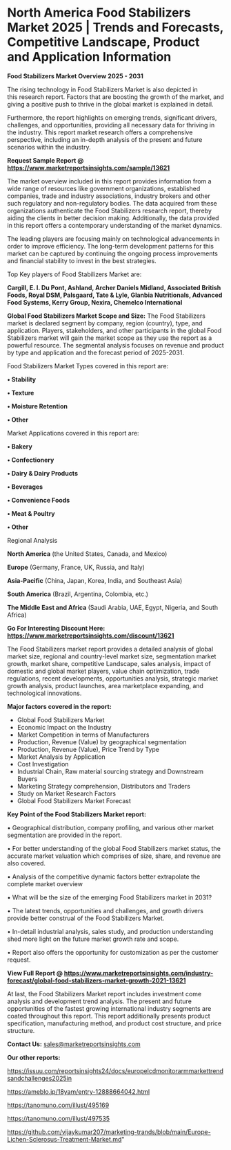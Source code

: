  # North America Food Stabilizers Market 2025 | Trends and Forecasts, Competitive Landscape, Product and Application Information

<Strong> Food Stabilizers Market Overview 2025 - 2031</strong>

The rising technology in Food Stabilizers Market is also depicted in this research report. Factors that are boosting the growth of the market, and giving a positive push to thrive in the global market is explained in detail.

Furthermore, the report highlights on emerging trends, significant drivers, challenges, and opportunities, providing all necessary data for thriving in the industry. This report market research offers a comprehensive perspective, including an in-depth analysis of the present and future scenarios within the industry.

<strong>Request Sample Report @ <a href=https://www.marketreportsinsights.com/sample/13621>https://www.marketreportsinsights.com/sample/13621</a></strong>

The market overview included in this report provides information from a wide range of resources like government organizations, established companies, trade and industry associations, industry brokers and other such regulatory and non-regulatory bodies. The data acquired from these organizations authenticate the Food Stabilizers research report, thereby aiding the clients in better decision making. Additionally, the data provided in this report offers a contemporary understanding of the market dynamics.

The leading players are focusing mainly on technological advancements in order to improve efficiency. The long-term development patterns for this market can be captured by continuing the ongoing process improvements and financial stability to invest in the best strategies.

Top Key players of Food Stabilizers Market are:

<strong>Cargill, E. I. Du Pont, Ashland, Archer Daniels Midland, Associated British Foods, Royal DSM, Palsgaard, Tate & Lyle, Glanbia Nutritionals, Advanced Food Systems, Kerry Group, Nexira, Chemelco International</strong>

<strong><b>Global Food Stabilizers Market Scope and Size:</b></strong>
The Food Stabilizers market is declared segment by company, region (country), type, and application. Players, stakeholders, and other participants in the global Food Stabilizers market will gain the market scope as they use the report as a powerful resource. The segmental analysis focuses on revenue and product by type and application and the forecast period of 2025-2031.

Food Stabilizers Market Types covered in this report are:

<strong>• Stability

• Texture

• Moisture Retention

• Other</strong>

Market Applications covered in this report are:

<strong>• Bakery

• Confectionery

• Dairy & Dairy Products

• Beverages

• Convenience Foods

• Meat & Poultry

• Other</strong> 

Regional Analysis

<strong>North America</strong> (the United States, Canada, and Mexico)

<strong>Europe</strong> (Germany, France, UK, Russia, and Italy)

<strong>Asia-Pacific</strong> (China, Japan, Korea, India, and Southeast Asia)

<strong>South America</strong> (Brazil, Argentina, Colombia, etc.)

<strong>The Middle East and Africa</strong> (Saudi Arabia, UAE, Egypt, Nigeria, and South Africa)

<strong>Go For Interesting Discount Here: <a href=https://www.marketreportsinsights.com/discount/13621>https://www.marketreportsinsights.com/discount/13621</a></strong>

The Food Stabilizers market report provides a detailed analysis of global market size, regional and country-level market size, segmentation market growth, market share, competitive Landscape, sales analysis, impact of domestic and global market players, value chain optimization, trade regulations, recent developments, opportunities analysis, strategic market growth analysis, product launches, area marketplace expanding, and technological innovations.

<strong><b>Major factors covered in the report:</b></strong>
<ul>
  <li>Global Food Stabilizers Market </li>
  <li>Economic Impact on the Industry</li>
  <li>Market Competition in terms of Manufacturers</li>
  <li>Production, Revenue (Value) by geographical segmentation</li>
  <li>Production, Revenue (Value), Price Trend by Type</li>
  <li>Market Analysis by Application</li>
  <li>Cost Investigation</li>
  <li>Industrial Chain, Raw material sourcing strategy and Downstream Buyers</li>
  <li>Marketing Strategy comprehension, Distributors and Traders</li>
  <li>Study on Market Research Factors</li>
  <li>Global Food Stabilizers Market Forecast</li>
</ul>

<strong><b>Key Point of the Food Stabilizers Market report:</b></strong>

• Geographical distribution, company profiling, and various other market segmentation are provided in the report.

• For better understanding of the global Food Stabilizers market status, the accurate market valuation which comprises of size, share, and revenue are also covered.

• Analysis of the competitive dynamic factors better extrapolate the complete market overview

• What will be the size of the emerging Food Stabilizers market in 2031?

• The latest trends, opportunities and challenges, and growth drivers provide better construal of the Food Stabilizers Market.

• In-detail industrial analysis, sales study, and production understanding shed more light on the future market growth rate and scope.

• Report also offers the opportunity for customization as per the customer request.

<strong><b>View Full Report @ <a href=https://www.marketreportsinsights.com/industry-forecast/global-food-stabilizers-market-growth-2021-13621>https://www.marketreportsinsights.com/industry-forecast/global-food-stabilizers-market-growth-2021-13621</a></b></strong>


At last, the Food Stabilizers Market report includes investment come analysis and development trend analysis. The present and future opportunities of the fastest growing international industry segments are coated throughout this report. This report additionally presents product specification, manufacturing method, and product cost structure, and price structure.

<strong>Contact Us:</strong>
sales@marketreportsinsights.com

<strong>Our other reports:</strong>

<a href=https://issuu.com/reportsinsights24/docs/europelcdmonitorarmmarkettrendsandchallenges2025in>https://issuu.com/reportsinsights24/docs/europelcdmonitorarmmarkettrendsandchallenges2025in</a>

<a href=https://ameblo.jp/18yam/entry-12888664042.html>https://ameblo.jp/18yam/entry-12888664042.html</a>

<a href=https://tanomuno.com/illust/495169>https://tanomuno.com/illust/495169</a>

<a href=https://tanomuno.com/illust/497535>https://tanomuno.com/illust/497535</a>

<a href=https://github.com/vijaykumar207/marketing-trands/blob/main/Europe-Lichen-Sclerosus-Treatment-Market.md>https://github.com/vijaykumar207/marketing-trands/blob/main/Europe-Lichen-Sclerosus-Treatment-Market.md</a>"
